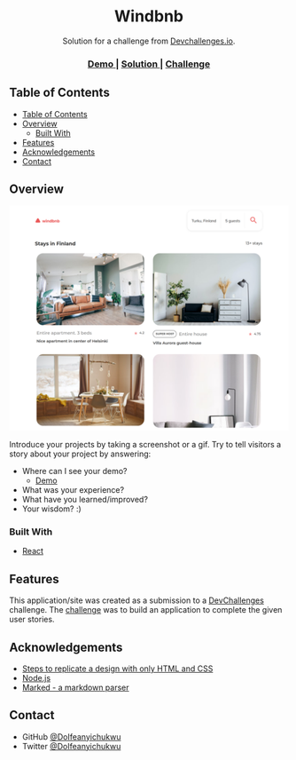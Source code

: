 <!-- Please update value in the {}  -->

<h1 align="center">Windbnb</h1>

<div align="center">
   Solution for a challenge from  <a href="http://devchallenges.io" target="_blank">Devchallenges.io</a>.
</div>

<div align="center">
  <h3>
    <a href="https://doWind.surge.sh">
      Demo
    </a>
    <span> | </span>
    <a href="https://github.com/DoIfeanyichukwu/windbnb-master">
      Solution
    </a>
    <span> | </span>
    <a href="https://devchallenges.io/challenges/3JFYedSOZqAxYuOCNmYD">
      Challenge
    </a>
  </h3>
</div>

<!-- TABLE OF CONTENTS -->

## Table of Contents

- [Table of Contents](#table-of-contents)
- [Overview](#overview)
  - [Built With](#built-with)
- [Features](#features)
- [Acknowledgements](#acknowledgements)
- [Contact](#contact)

<!-- OVERVIEW -->

## Overview

![screenshot](./src/img/shot.png)

Introduce your projects by taking a screenshot or a gif. Try to tell visitors a story about your project by answering:

- Where can I see your demo?
  - <a href="https://doWind.surge.sh">
      Demo
    </a>
- What was your experience?
- What have you learned/improved?
- Your wisdom? :)

### Built With


- [React](https://reactjs.org/)

## Features


This application/site was created as a submission to a [DevChallenges](https://devchallenges.io/challenges) challenge. The [challenge](https://devchallenges.io/challenges/3JFYedSOZqAxYuOCNmYD) was to build an application to complete the given user stories.




## Acknowledgements


- [Steps to replicate a design with only HTML and CSS](https://devchallenges-blogs.web.app/how-to-replicate-design/)
- [Node.js](https://nodejs.org/)
- [Marked - a markdown parser](https://github.com/chjj/marked)

## Contact

- GitHub [@DoIfeanyichukwu](https://github.com/DoIfeanyichukwu)
- Twitter [@DoIfeanyichukwu](https://twitter.com/DoIfeanyichukwu)
